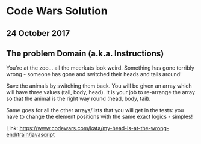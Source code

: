 # Code Wars Solution

## 24 October 2017

##  The problem Domain (a.k.a. Instructions)

You're at the zoo... all the meerkats look weird. Something has gone terribly wrong - someone has gone and switched their heads and tails around!

Save the animals by switching them back. You will be given an array which will have three values (tail, body, head). It is your job to re-arrange the array so that the animal is the right way round (head, body, tail).

Same goes for all the other arrays/lists that you will get in the tests: you have to change the element positions with the same exact logics - simples!

Link:  https://www.codewars.com/kata/my-head-is-at-the-wrong-end/train/javascript
